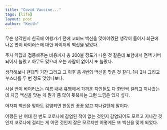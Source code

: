 ```yaml
---
title: "Covid Vaccine..."
tags: [life]
layout: post
author: "Keith"
---
```


무슨 생각인지 한국에 여행가기 전에 코비드 백신을 맞아야겠단 생각이 들어서 최근에 나온 변이 바이러스에 대한 화이저의 백신을 맞았다.

주사 약값과 접종해주는 비용까지 총 200불 정도가 나온 것 같은데 보험에서 전액 커버되어서 놀랐고 아무도 맞으러 오는 사람이 없어서 또 놀랐다. 

생각해보니 팬대믹 기간 그리고 그 이후 총 4번의 백신을 맞은 것 같다. 1차 2차 그리고 부스터를 두 번 정도 맞았나보다.

사실 변이 바이러스는 여름 내내 유행해서 가까운 지인들도 다 한번씩 걸리고 지나갔는데 지금 백신을 맞는 게 뭔가 좀 많이 뒷북치는 그런 느낌은 있지 싶다.

어차피 백신을 맞아도 감염되면 한동안 끙끙 앓고 지나갈텐데 말이다. 

어쨌든 난 여태 한 번도 코로나에 감염된 적이 없는 것인지 감염되어도 모르고 지나간 것인지 코로나에 걸리는 게 어떤 것인지 잘은 모르지만 어떻게든 또 백신을 맞게 되었다.

